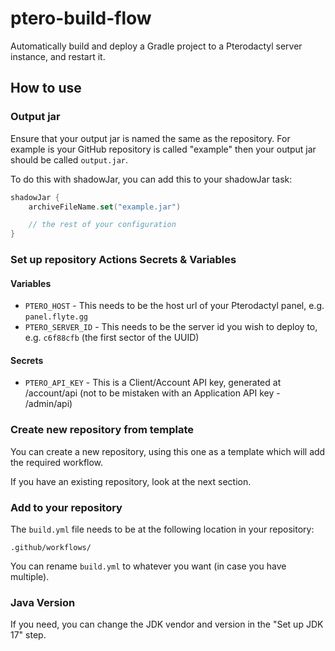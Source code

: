 # ptero-build-flow
Automatically build and deploy a Gradle project to a Pterodactyl server instance, and restart it.

## How to use

### Output jar

Ensure that your output jar is named the same as the repository. For example is your GitHub repository is called "example" then your output jar should be called `output.jar`.

To do this with shadowJar, you can add this to your shadowJar task:
```kt
shadowJar {
    archiveFileName.set("example.jar")

    // the rest of your configuration
}
```

### Set up repository Actions Secrets & Variables

#### Variables

- `PTERO_HOST` - This needs to be the host url of your Pterodactyl panel, e.g. `panel.flyte.gg`
- `PTERO_SERVER_ID` - This needs to be the server id you wish to deploy to, e.g. `c6f88cfb` (the first sector of the UUID)

#### Secrets

- `PTERO_API_KEY` - This is a Client/Account API key, generated at /account/api (not to be mistaken with an Application API key - /admin/api)

### Create new repository from template

You can create a new repository, using this one as a template which will add the required workflow.

If you have an existing repository, look at the next section.

### Add to your repository

The `build.yml` file needs to be at the following location in your repository:
```
.github/workflows/
```
You can rename `build.yml` to whatever you want (in case you have multiple).

### Java Version

If you need, you can change the JDK vendor and version in the "Set up JDK 17" step.
